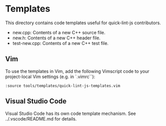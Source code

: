 # Templates

This directory contains code templates useful for quick-lint-js contributors.

* new.cpp: Contents of a new C++ source file.
* new.h: Contents of a new C++ header file.
* test-new.cpp: Contents of a new C++ test file.

## Vim

To use the templates in Vim, add the following Vimscript code to your
project-local Vim settings (e.g. in `.vimrc``):

    :source tools/templates/quick-lint-js-templates.vim

## Visual Studio Code

Visual Studio Code has its own code template mechanism. See
../.vscode/README.md for details.
